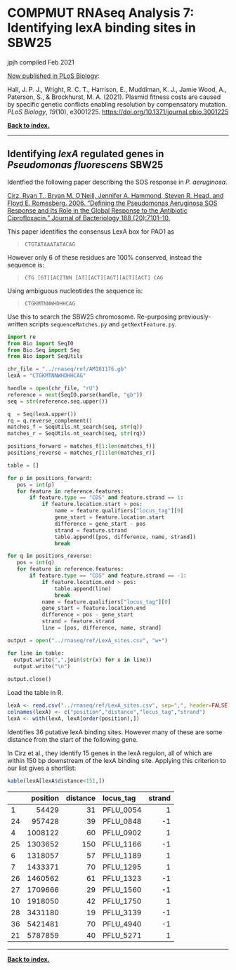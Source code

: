 COMPMUT RNAseq Analysis 7: Identifying lexA binding sites in SBW25
================
jpjh
compiled Feb 2021

[Now published in PLoS
Biology](https://journals.plos.org/plosbiology/article?id=10.1371/journal.pbio.3001225):

Hall, J. P. J., Wright, R. C. T., Harrison, E., Muddiman, K. J., Jamie
Wood, A., Paterson, S., & Brockhurst, M. A. (2021). Plasmid fitness
costs are caused by specific genetic conflicts enabling resolution by
compensatory mutation. *PLoS Biology*, *19*(10), e3001225.
<https://doi.org/10.1371/journal.pbio.3001225>

**[Back to index.](COMPMUT_index.md)**

------------------------------------------------------------------------

## Identifying *lexA* regulated genes in *Pseudomonas fluorescens* SBW25

Identfied the following paper describing the SOS response in *P.
aeruginosa*.

[Cirz, Ryan T., Bryan M. O’Neill, Jennifer A. Hammond, Steven R. Head,
and Floyd E. Romesberg. 2006. “Defining the Pseudomonas Aeruginosa SOS
Response and Its Role in the Global Response to the Antibiotic
Ciprofloxacin.” Journal of Bacteriology 188
(20):7101–10.](https://www.ncbi.nlm.nih.gov/pubmed/17015649)

This paper identifies the consensus LexA box for PAO1 as

> `CTGTATAAATATACAG`

However only 6 of these residues are 100% conserved, instead the
sequence is:

> `CTG [GT][AC]TNN [AT][ACT][AGT][ACT][ACT] CAG`

Using ambiguous nucleotides the sequence is:

> `CTGKMTNNWHDHHCAG`

Use this to search the SBW25 chromosome. Re-purposing previously-written
scripts `sequenceMatches.py` and `getNextFeature.py`.

``` python
import re
from Bio import SeqIO
from Bio.Seq import Seq
from Bio import SeqUtils

chr_file = "../rnaseq/ref/AM181176.gb"
lexA = "CTGKMTNNWHDHHCAG"

handle = open(chr_file, "rU")
reference = next(SeqIO.parse(handle, "gb"))
seq = str(reference.seq.upper())

q  = Seq(lexA.upper())
rq = q.reverse_complement()
matches_f = SeqUtils.nt_search(seq, str(q))
matches_r = SeqUtils.nt_search(seq, str(rq))

positions_forward = matches_f[1:len(matches_f)]
positions_reverse = matches_r[1:len(matches_r)]

table = []

for p in positions_forward:
   pos = int(p)
   for feature in reference.features:
       if feature.type == "CDS" and feature.strand == 1:
           if feature.location.start > pos:
               name = feature.qualifiers["locus_tag"][0]
               gene_start = feature.location.start
               difference = gene_start - pos
               strand = feature.strand
               table.append([pos, difference, name, strand])
               break

for q in positions_reverse:
   pos = int(q)
   for feature in reference.features:
       if feature.type == "CDS" and feature.strand == -1:
           if feature.location.end > pos:
               table.append(line)
               break
           name = feature.qualifiers["locus_tag"][0]
           gene_start = feature.location.end
           difference = pos - gene_start
           strand = feature.strand
           line = [pos, difference, name, strand]

output = open("../rnaseq/ref/LexA_sites.csv", "w+")

for line in table:
  output.write(",".join(str(x) for x in line))
  output.write("\n")
  
output.close()
```

Load the table in R.

``` r
lexA <- read.csv("../rnaseq/ref/LexA_sites.csv", sep=",", header=FALSE)
colnames(lexA) <- c("position","distance","locus_tag","strand")
lexA <- with(lexA, lexA[order(position),])
```

Identifies 36 putative lexA binding sites. However many of these are
some distance from the start of the following gene.

In Cirz et al., they identify 15 genes in the lexA regulon, all of which
are within 150 bp downstream of the lexA binding site. Applying this
criterion to our list gives a shortlist:

``` r
kable(lexA[lexA$distance<151,])
```

|     | position | distance | locus\_tag | strand |
|:----|---------:|---------:|:-----------|-------:|
| 1   |    54429 |       31 | PFLU\_0054 |      1 |
| 24  |   957428 |       39 | PFLU\_0848 |     -1 |
| 4   |  1008122 |       60 | PFLU\_0902 |      1 |
| 25  |  1303652 |      150 | PFLU\_1166 |     -1 |
| 6   |  1318057 |       57 | PFLU\_1189 |      1 |
| 7   |  1433371 |       70 | PFLU\_1295 |      1 |
| 26  |  1460562 |       61 | PFLU\_1323 |     -1 |
| 27  |  1709666 |       29 | PFLU\_1560 |     -1 |
| 10  |  1918050 |       42 | PFLU\_1750 |      1 |
| 28  |  3431180 |       19 | PFLU\_3139 |     -1 |
| 36  |  5421481 |       70 | PFLU\_4940 |     -1 |
| 21  |  5787859 |       40 | PFLU\_5271 |      1 |

------------------------------------------------------------------------

**[Back to index.](COMPMUT_index.md)**

